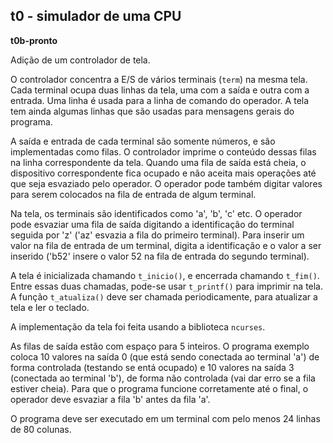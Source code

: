 ## t0 - simulador de uma CPU

**t0b-pronto**

Adição de um controlador de tela.

O controlador concentra a E/S de vários terminais (`term`) na mesma tela.
Cada terminal ocupa duas linhas da tela, uma com a saída e outra com a entrada.
Uma linha é usada para a linha de comando do operador.
A tela tem ainda algumas linhas que são usadas para mensagens gerais do programa.

A saída e entrada de cada terminal são somente números, e são implementadas como filas. O controlador imprime o conteúdo dessas filas na linha correspondente da tela.
Quando uma fila de saída está cheia, o dispositivo correspondente fica ocupado e não aceita mais operações até que seja esvaziado pelo operador.
O operador pode também digitar valores para serem colocados na fila de entrada de algum terminal.

Na tela, os terminais são identificados como 'a', 'b', 'c' etc. 
O operador pode esvaziar uma fila de saída digitando a identificação do terminal seguida por 'z' ('az' esvazia a fila do primeiro terminal).
Para inserir um valor na fila de entrada de um terminal, digita a identificação e o valor a ser inserido ('b52' insere o valor 52 na fila de entrada do segundo terminal).

A tela é inicializada chamando `t_inicio()`, e encerrada chamando `t_fim()`. Entre essas duas chamadas, pode-se usar `t_printf()` para imprimir na tela.
A função `t_atualiza()` deve ser chamada periodicamente, para atualizar a tela e ler o teclado.

A implementação da tela foi feita usando a biblioteca `ncurses`.

As filas de saída estão com espaço para 5 inteiros.
O programa exemplo coloca 10 valores na saída 0 (que está sendo conectada ao terminal 'a') de forma controlada (testando se entá ocupado) e 10 valores na saída 3 (conectada ao terminal 'b'), de forma não controlada (vai dar erro se a fila estiver cheia). Para que o programa funcione corretamente até o final, o operador deve esvaziar a fila 'b' antes da fila 'a'.

O programa deve ser executado em um terminal com pelo menos 24 linhas de 80 colunas.
